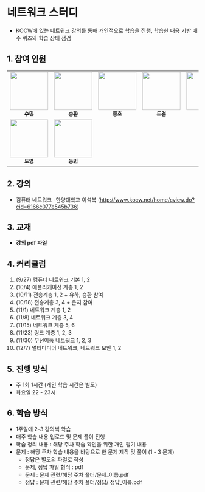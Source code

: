 # 네트워크 스터디

- KOCW에 있는 네트워크 강의를 통해 개인적으로 학습을 진행, 학습한 내용 기반 매주 퀴즈와 학습 상태 점검

## 1. 참여 인원

<table>
<tr>
    <td align="center"><a href="https://github.com/sumin9403"><img src="https://github.com/sumin9403.png" width="100px;" alt=""/><br /><sub><b>수민</b></sub></a><br /></td>
    <td align="center"><a href="https://github.com/hwanny7"><img src="https://github.com/hwanny7.png" width="100px;" alt=""/><br /><sub><b>승환</b></sub></a><br /></td>
       <td align="center"><a href="https://github.com/jonghopark1014"><img src="https://github.com/jonghopark1014.png" width="100px;" alt=""/><br /><sub><b>종호</b></sub></a><br /></td>      
    <td align="center"><a href="https://github.com/dostiny"><img src="https://github.com/dostiny.png" width="100px;" alt=""/><br /><sub><b>도겸</b></sub></a><br /></td>      
    <td align="center"><a href="https://github.com/yuha0513"><img src="https://github.com/yuha0513.png" width="100px;" alt=""/><br /><sub><b>유하</b></sub></a><br /></td>     
    <td align="center"><a href="https://github.com/ki-ra"><img src="https://github.com/ki-ra.png" width="100px;" alt=""/><br /><sub><b>기라</b></sub></a><br /></td>   
    <td align="center"><a href="https://github.com/gmkim716"><img src="https://github.com/gmkim716.png" width="100px;" alt=""/><br /><sub><b>경민</b></sub></a><br /></td>  
    <td align="center"><a href="https://github.com/eunjijilong"><img src="https://github.com/eunjijilong.png" width="100px;" alt=""/><br /><sub><b>은지</b></sub></a><br /></td>  
  </tr>
</td>  
    <td align="center"><a href="https://github.com/doyeong96"><img src="https://github.com/doyeong96.png" width="100px;" alt=""/><br /><sub><b>도영</b></sub></a><br /></td>  
    <td align="center"><a href="https://github.com/dongminYOUN"><img src="https://github.com/dongminYOUN.png" width="100px;" alt=""/><br /><sub><b>동민</b></sub></a><br /></td>     
  </tr>
</table>

## 2. 강의
- 컴퓨터 네트워크 -한양대학교 이석복
(http://www.kocw.net/home/cview.do?cid=6166c077e545b736)
    
## 3. 교재
- **강의 pdf 파일**

## 4. 커리큘럼
1. (9/27) 컴퓨터 네트워크 기본 1, 2       
2. (10/4) 애플리케이션 계층 1, 2    
3. (10/11) 전송계층 1, 2        + 유하, 승환 참여
4. (10/18) 전송계층 3, 4        + 은지 참여
5. (11/1) 네트워크 계층 1, 2        
6. (11/8) 네트워크 계층 3, 4        
7. (11/15) 네트워크 계층 5, 6 
8. (11/23) 링크 계층 1, 2, 3 
9. (11/30) 무선이동 네트워크 1, 2, 3
10. (12/7) 멀티미디어 네트워크, 네트워크 보안 1, 2 
## 5. 진행 방식
- 주 1회 1시간 (개인 학습 시간은 별도)
- 화요일 22 - 23시
## 6. 학습 방식
- 1주일에 2-3 강의씩 학습
- 매주 학습 내용 업로드 및 문제 풀이 진행
- 학습 정리 내용 : 해당 주차 학습 확인을 위한 개인 필기 내용
- 문제 : 해당 주차 학습 내용을 바탕으로 한 문제 제작 및 풀이 (1 - 3 문제)
  - 정답은 별도의 파일로 작성
  - 문제, 정답 파일 형식 : pdf
  - 문제 : 문제 관련/해당 주차 폴더/문제_이름.pdf
  - 정답 : 문제 관련/해당 주차 폴더/정답/ 정답_이름.pdf
